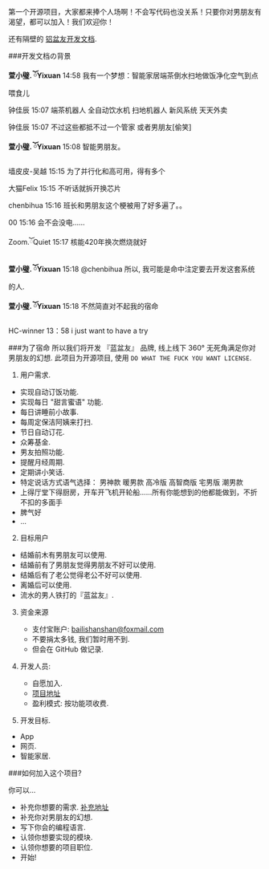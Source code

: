 第一个开源项目，大家都来捧个人场啊！不会写代码也没关系！只要你对男朋友有渴望，都可以加入！我们欢迎你！


还有隔壁的 [铝盆友开发文档](https://github.com/YixuanFranco/yourGirlFriend/blob/master/README.md).


###开发文档の背景

**萱小璧. ོYixuan** 14:58
我有一个梦想：智能家居端茶倒水扫地做饭净化空气到点喂食儿

钟佳辰 15:07
端茶机器人 全自动饮水机 扫地机器人 新风系统 天天外卖

钟佳辰 15:07
不过这些都抵不过一个管家 或者男朋友[偷笑]

**萱小璧. ོYixuan** 15:08
智能男朋友。

墙皮皮-吴越 15:15
为了并行化和高可用，得有多个

大猫Felix 15:15
不听话就拆开换芯片

chenbihua 15:16
班长和男朋友这个梗被用了好多遍了。。

00 15:16
会不会没电……

Zoom.ོQuiet 15:17
核能420年换次燃烧就好

**萱小璧. ོYixuan** 15:18
@chenbihua 所以, 我可能是命中注定要去开发这套系统的人.

**萱小璧. ོYixuan** 15:18
不然简直对不起我的宿命

HC-winner 13：58
i just want to have a try

###为了宿命
所以我们将开发 『蓝盆友』 品牌, 线上线下 360° 无死角满足你对男朋友的幻想.
此项目为开源项目, 使用 `DO WHAT THE FUCK YOU WANT LICENSE`.

1. 用户需求.
  * 实现自动订饭功能.
  * 实现每日 "甜言蜜语" 功能.
  * 每日讲睡前小故事.
  * 每周定保洁阿姨来打扫.
  * 节日自动订花.
  * 众筹基金.
  * 男友拍照功能.
  * 提醒月经周期.
  * 定期讲小笑话.
  * 特定说话方式语气选择： 男神款 暖男款 高冷版 高智商版 宅男版 潮男款
  * 上得厅堂下得厨房，开车开飞机开轮船……所有你能想到的他都能做到，不折不扣的多面手
  * 脾气好
  * ...

2. 目标用户
  * 结婚前木有男朋友可以使用.
  * 结婚前有了男朋友觉得男朋友不好可以使用.
  * 结婚后有了老公觉得老公不好可以使用.
  * 离婚后可以使用.
  * 流水的男人铁打的『蓝盆友』.

3. 资金来源
      * 支付宝账户: bailishanshan@foxmail.com
      * 不要捐太多钱, 我们暂时用不到.
      * 但会在 GitHub 做记录.

4. 开发人员:
      * 自愿加入.
      * [项目地址](https://github.com/YixuanFranco/yourboyfriend)
      * 盈利模式: 按功能项收费.

5. 开发目标.
  * App
  * 网页.
  * 智能家居.

###如何加入这个项目?

你可以...
  * 补充你想要的需求. [补充地址](https://github.com/YixuanFranco/yourboyfriend/issues/2)
  * 补充你对男朋友的幻想.
  * 写下你会的编程语言.
  * 认领你想要实现的模块.
  * 认领你想要的项目职位.
  * 开始!
